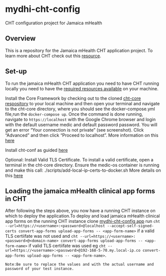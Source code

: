 # mydhi-cht-config

CHT configuration project for Jamaica mHealth

## Overview

This is a repository for the Jamaica mHealth CHT application project. To learn more about CHT check out this [resource](https://docs.communityhealthtoolkit.org/why-the-cht/).

## Set-up

To run the jamaica mHealth CHT application you need to have CHT running locally you need to have the 
[required resources available](https://docs.communityhealthtoolkit.org/apps/tutorials/local-setup/#required-resources) on your machine.

Install the Core Framework by checking out to the cloned [cht-core respository](https://github.com/medic/cht-core) to your local machine and then open your terminal and navigate to the cht-core directory, where you should see the docker-compose.yml file,run the `docker-compose up`. Once the command is done running, navigate to `https://localhost` with the Google Chrome browser and login with the default username medic and default password password. You will get an error “Your connection is not private” (see screenshot). Click “Advanced” and then click “Proceed to localhost”. More information on this [here](https://docs.communityhealthtoolkit.org/apps/tutorials/local-setup/#1-install-the-core-framework)

Install cht-conf as guided [here](https://docs.communityhealthtoolkit.org/apps/tutorials/local-setup/#2-install-cht-conf)

Optional: Install Valid TLS Certificate.
To install a valid certificate, open a terminal in the cht-core directory. Ensure the medic-os container is running and make this call: ./scripts/add-local-ip-certs-to-docker.sh
More details on this [here](https://docs.communityhealthtoolkit.org/apps/tutorials/local-setup/#5-optional-install-valid-tls-certificate)

## Loading the jamaica mHealth clinical app forms in CHT

After following the steps above, you now have a running CHT instance on which to deploy the application.To deploy and load jamaica mHealth clinical app forms on the running CHT instance clone [mydhi-cht-config app](https://github.com/I-TECH-UW/mydhi-cht-config) run `cht --url=https://<username>:<password>@localhost --accept-self-signed-certs convert-app-forms upload-app-forms -- <app-form-name>` if a valid TLS certiifate was not used and `cht --url=https://<username>:<password>@<domain-name> convert-app-forms upload-app-forms -- <app-form-name>`
if valid TLS certiifate was used eg `cht --url=https://<username>:<password>@192-168-5-70.my.local-ip.co convert-app-forms upload-app-forms -- <app-form-name>`.

`Note:Be sure to replace the values `<username>` and `<password>` with the actual username and password of your test instance.`
